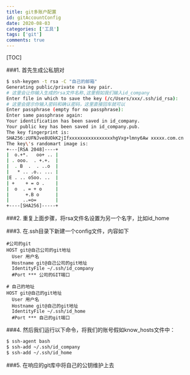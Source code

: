```yaml
---
title: git多账户配置
id: gitAccountConfig
date: 2020-08-03
categories: ['工具']
tags: ['git']
comments: true
---
```


[TOC]

###1. 首先生成公私钥对

```bash
$ ssh-keygen -t rsa -C "自己的邮箱"
Generating public/private rsa key pair.
# 这里会让你输入生成的rsa文件名称,这里假如我们输入id_company
Enter file in which to save the key (/c/Users/xxx/.ssh/id_rsa):
# 这里会提示你输入密码和确认密码，这里直接回车就可以
Enter passphrase (empty for no passphrase):
Enter same passphrase again:
Your identification has been saved in id_company.
Your public key has been saved in id_company.pub.
The key fingerprint is:
SHA256:zUFNJve8UOkK2jIfxxxxxxxxxxxxxxxxhgVxg+lmny6Aw xxxxx.com.cn
The key\'s randomart image is:
+---[RSA 2048]----+
|  o.+*.   oo+ .. |
| . ooo.  . +.+.  |
|  . B  .  . ..o  |
|   * .. .o.. ... |
|E . .. oSoo. ..  |
| +    + = o .    |
|  o  . = + o     |
|      +.B o      |
|     ..=o=       |
+----[SHA256]-----+
```
###2. 重复上面步骤，将rsa文件名设置为另一个名字，比如id_home

###3. 在.ssh目录下新建一个config文件，内容如下
```
#公司的git
HOST git@自己公司的git地址
  User 用户名
  Hostname git@自己公司的git地址
  IdentityFile ~/.ssh/id_company
  #Port *** 公司的GIT端口

# 自己的地址
HOST git@自己的git地址
  User 用户名
  Hostname git@自己的git地址
  IdentityFile ~/.ssh/id_home
  #Port *** 自己的git端口
```

###4. 然后我们运行以下命令，将我们的账号假如know_hosts文件中：

```bash
$ ssh-agent bash
$ ssh-add ~/.ssh/id_company
$ ssh-add ~/.ssh/id_home

```
###5. 在响应的git库中将自己的公钥维护上去
